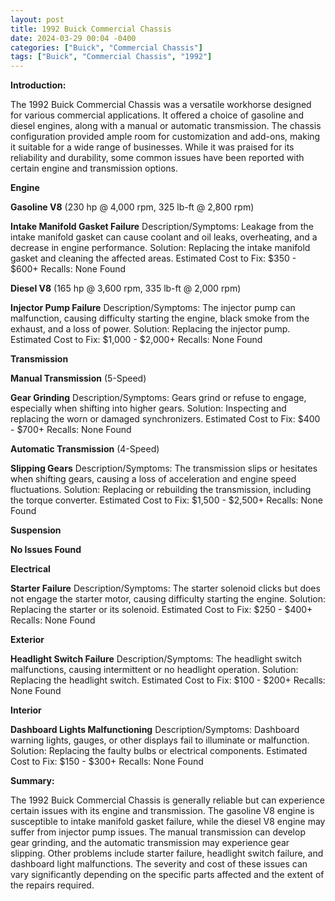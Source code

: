 ```yaml
---
layout: post
title: 1992 Buick Commercial Chassis
date: 2024-03-29 00:04 -0400
categories: ["Buick", "Commercial Chassis"]
tags: ["Buick", "Commercial Chassis", "1992"]
---
```

**Introduction:**

The 1992 Buick Commercial Chassis was a versatile workhorse designed for various commercial applications. It offered a choice of gasoline and diesel engines, along with a manual or automatic transmission. The chassis configuration provided ample room for customization and add-ons, making it suitable for a wide range of businesses. While it was praised for its reliability and durability, some common issues have been reported with certain engine and transmission options.

**Engine**

**Gasoline V8** (230 hp @ 4,000 rpm, 325 lb-ft @ 2,800 rpm)

**Intake Manifold Gasket Failure**
Description/Symptoms: Leakage from the intake manifold gasket can cause coolant and oil leaks, overheating, and a decrease in engine performance.
Solution: Replacing the intake manifold gasket and cleaning the affected areas.
Estimated Cost to Fix: $350 - $600+
Recalls: None Found

**Diesel V8** (165 hp @ 3,600 rpm, 335 lb-ft @ 2,000 rpm)

**Injector Pump Failure**
Description/Symptoms: The injector pump can malfunction, causing difficulty starting the engine, black smoke from the exhaust, and a loss of power.
Solution: Replacing the injector pump.
Estimated Cost to Fix: $1,000 - $2,000+
Recalls: None Found

**Transmission**

**Manual Transmission** (5-Speed)

**Gear Grinding**
Description/Symptoms: Gears grind or refuse to engage, especially when shifting into higher gears.
Solution: Inspecting and replacing the worn or damaged synchronizers.
Estimated Cost to Fix: $400 - $700+
Recalls: None Found

**Automatic Transmission** (4-Speed)

**Slipping Gears**
Description/Symptoms: The transmission slips or hesitates when shifting gears, causing a loss of acceleration and engine speed fluctuations.
Solution: Replacing or rebuilding the transmission, including the torque converter.
Estimated Cost to Fix: $1,500 - $2,500+
Recalls: None Found

**Suspension**

**No Issues Found**

**Electrical**

**Starter Failure**
Description/Symptoms: The starter solenoid clicks but does not engage the starter motor, causing difficulty starting the engine.
Solution: Replacing the starter or its solenoid.
Estimated Cost to Fix: $250 - $400+
Recalls: None Found

**Exterior**

**Headlight Switch Failure**
Description/Symptoms: The headlight switch malfunctions, causing intermittent or no headlight operation.
Solution: Replacing the headlight switch.
Estimated Cost to Fix: $100 - $200+
Recalls: None Found

**Interior**

**Dashboard Lights Malfunctioning**
Description/Symptoms: Dashboard warning lights, gauges, or other displays fail to illuminate or malfunction.
Solution: Replacing the faulty bulbs or electrical components.
Estimated Cost to Fix: $150 - $300+
Recalls: None Found

**Summary:**

The 1992 Buick Commercial Chassis is generally reliable but can experience certain issues with its engine and transmission. The gasoline V8 engine is susceptible to intake manifold gasket failure, while the diesel V8 engine may suffer from injector pump issues. The manual transmission can develop gear grinding, and the automatic transmission may experience gear slipping. Other problems include starter failure, headlight switch failure, and dashboard light malfunctions. The severity and cost of these issues can vary significantly depending on the specific parts affected and the extent of the repairs required.
